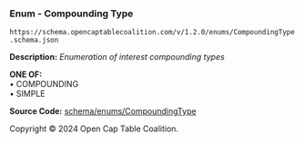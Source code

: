 ### Enum - Compounding Type

`https://schema.opencaptablecoalition.com/v/1.2.0/enums/CompoundingType.schema.json`

**Description:** _Enumeration of interest compounding types_

**ONE OF:**</br>&bull; COMPOUNDING </br>&bull; SIMPLE

**Source Code:** [schema/enums/CompoundingType](../../../../schema/enums/CompoundingType.schema.json)

Copyright © 2024 Open Cap Table Coalition.
